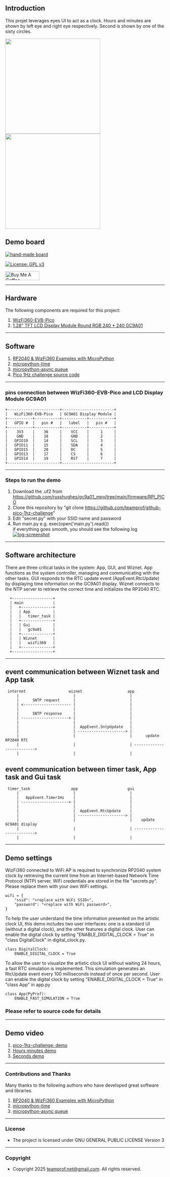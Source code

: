 ## Introduction
This projet leverages eyes UI to act as a clock. Hours and minutes are shown by left eye and right eye respectively. Second is shown by one of the sixty circles.


<p float="left">
  <img src="doc/image/clock-without-digital.jpg" width="300" style="margin-right: 20px;" />
  <img src="doc/image/clock-with-digital.jpg" width="300" />
</p>



## Demo board
[![hand-made board](/doc/image/hand-made-board.jpg)](https://github.com/teamprof/github-pico-1hz-challenge/blob/main/doc/image/hand-made-board.jpg)



[![License: GPL v3](https://img.shields.io/badge/License-GPL_v3-blue.svg)](https://github.com/teamprof/freertos-coral-swimmer/blob/main/LICENSE)

<a href="https://www.buymeacoffee.com/teamprof" target="_blank"><img src="https://cdn.buymeacoffee.com/buttons/v2/default-yellow.png" alt="Buy Me A Coffee" style="height: 28px !important;width: 108px !important;" ></a>


---
## Hardware
The following components are required for this project:
1. [WizFi360-EVB-Pico](https://www.digikey.hk/zh/products/detail/wiznet/WIZFI360-EVB-PICO/16515823)
2. [1.28" TFT LCD Display Module Round RGB 240 * 240 GC9A01](https://www.amazon.com/dp/B0B7TFRNN1?psc=1&ref=ppx_yo2ov_dt_b_product_details)

---
## Software 
1. [RP2040 & WizFi360 Examples with MicroPython](https://github.com/Wiznet/WizFi360-EVB-Pico-MicroPython)
2. [micropython-time](https://github.com/derekenos/micropython-time)
3. [micropython-async queue](https://github.com/peterhinch/micropython-async/blob/master/v3/primitives/queue.py)
4. [Pico 1Hz challenge source code](https://github.com/teamprof/github-pico-1hz-challenge)

---
### pins connection between WizFi360-EVB-Pico and LCD Display Module GC9A01
```
+-----------------------+-----------------------+
|   WizFi360-EVB-Pico   | GC9A01 Display Module |
+-----------+-----------+-----------+-----------+
|   GPIO #  |   pin #   |   label   |   pin #   |
+-----------+-----------+-----------+-----------+
|    3V3    |    36     |    VCC    |     1     |
|    GND    |    18     |    GND    |     2     |
|   GPIO10  |    14     |    SCL    |     3     |
|   GPIO11  |    15     |    SDA    |     4     |
|   GPIO15  |    20     |    DC     |     5     |
|   GPIO13  |    17     |    CS     |     6     |
|   GPIO14  |    19     |    RST    |     7     |
+-----------------------+-----------------------+
```


---
### Steps to run the demo
1. Download the .uf2 from https://github.com/russhughes/gc9a01_mpy/tree/main/firmware/RPI_PICO
2. Clone this repository by "git clone https://github.com/teamprof/github-pico-1hz-challenge"
3. Edit "secret.py" with your SSID name and password
4. Run main.py e.g. exec(open('main.py').read())  
if everything goes smooth, you should see the following log  
[![log-screenshot](/doc/image/log-screenshot.png)](https://github.com/teamprof/github-pico-1hz-challenge/blob/main/doc/image/log-screenshot.png)

---
## Software architecture
There are three critical tasks in the system: App, GUI, and Wiznet.
App functions as the system controller, managing and communicating with the other tasks.
GUI responds to the RTC update event (AppEvent.RtcUpdate) by displaying time information on the GC9A01 display.
Wiznet connects to the NTP server to retrieve the correct time and initializes the RP2040 RTC.
```
  +------------------+
  | main             |
  |   +--------------+ 
  |   | App          |
  |   |   timer_task |
  |   +--------------+           
  |   | Gui          |      
  |   |   gc9a01     |      
  |   +--------------+       
  |   | Wiznet       | 
  |   |   wizfi360   | 
  |   +--------------+
  +------------------+       

```
---

## event communication between Wiznet task and App task
```
 internet                   wiznet                    app
     |                        |                        |
     |      SNTP request      |                        |
     | <--------------------- |                        |
     |                        |                        |
     |      SNTP response     |                        |
     | ---------------------> |                        |
     |                        |                        |
     |                        |  AppEvent.SntpUpdate   |
     |                        | ---------------------> |
     |                        |                        |      update RP2040 RTC
     |                        |                        | -------------------------->
     |                        |                        |

```

## event communication between timer task,  App task and Gui task
```
 timer_task                  app                      gui
     |                        |                        |
     |   AppEvent.Timer1Hz    |                        |
     | ---------------------> |                        |
     |                        |                        |
     |                        |  AppEvent.RtcUpdate    |
     |                        | ---------------------> |
     |                        |                        |    update GC9A01 display
     |                        |                        | -------------------------->
     |                        |                        |

```

---

## Demo settings
WizFi360 connected to WiFi AP is required to synchronize RP2040 system clock by retrieving the current time from an Internet-based Network Time Protocol (NTP) server.
WiFi credentials are stored in the file "secrets.py". Please replace them with your own WiFi settings.
```
wifi = {
    "ssid": "<replace with WiFi SSID>",
    "password": "<replace with WiFi password>",
}
```

To help the user understand the time information presented on the artistic clock UI, this demo includes two user interfaces: one is a standard UI (without a digital clock), and the other features a digital clock. 
User can enable the digital clock by setting "ENABLE_DIGITAL_CLOCK = True" in "class DigitalClock" in digital_clock.py.
```
class DigitalClock:
    ENABLE_DIGITAL_CLOCK = True
```

To allow the user to visualize the artistic clock UI without waiting 24 hours, a fast RTC simulation is implemented. This simulation generates an RtcUpdate event every 100 milliseconds instead of once per second.
User can enable the digital clock by setting "ENABLE_DIGITAL_CLOCK = True" in "class App" in app.py
```
class App(PyProf):
    ENABLE_FAST_SIMULATION = True
```

### Please refer to source code for details


---
## Demo video 
1. [pico-1hz-challenge: demo](https://www.youtube.com/watch?v=D5fEQ51aty8)  
2. [Hours minutes demo](https://www.youtube.com/watch?v=D5fEQ51aty8)  
3. [Seconds demo](https://www.youtube.com/watch?v=D5fEQ51aty8)  

---

### Contributions and Thanks
Many thanks to the following authors who have developed great software and libraries.
1. [RP2040 & WizFi360 Examples with MicroPython](https://github.com/Wiznet/WizFi360-EVB-Pico-MicroPython)
2. [micropython-time](https://github.com/derekenos/micropython-time)
3. [micropython-async queue](https://github.com/peterhinch/micropython-async/blob/master/v3/primitives/queue.py)
---

### License
- The project is licensed under GNU GENERAL PUBLIC LICENSE Version 3
---

### Copyright
- Copyright 2025 teamprof.net@gmail.com. All rights reserved.



